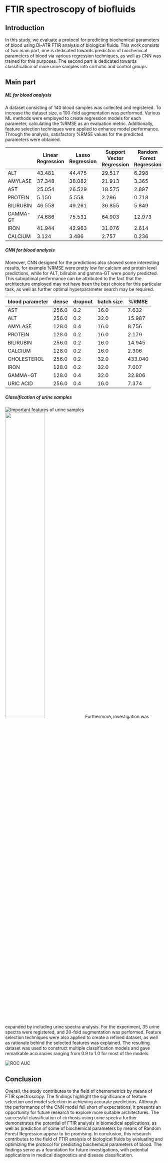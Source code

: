 # FTIR spectroscopy of biofluids

Introduction
---------
In this study, we evaluate a protocol for predicting biochemical parameters of blood using Di-ATR FTIR analysis of biological fluids. 
This work consists of two main part, one is dedicated towards prediction of biochemical parameters of blood via various regression techniques, as well as CNN was trained for this purposes. The second part is dedicated towards classification of mice urine samples into cirrhotic and control groups.

Main part
---------
##### ML for blood analysis


A dataset consisting of 140 blood samples was collected and registered. To increase the dataset size, a 100-fold augmentation was performed. Various ML methods were employed to create regression models for each parameter, calculating the %RMSE as an evaluation metric. Additionally, feature selection techniques were applied to enhance model performance. Through the analysis, satisfactory %RMSE values for the predicted parameters were obtained.  


|            | Linear Regression | Lasso Regression | Support Vector Regression | Random Forest Regression | Gradient Boosting Regression |
|------------|-------------------|-----------------|---------------------------|--------------------------|-----------------------------|
| ALT        | 43.481            | 44.475          | 29.517                    | 6.298                    | 22.735                      |
| AMYLASE    | 37.348            | 38.082          | 21.913                    | 3.365                    | 15.441                      |
| AST        | 25.054            | 26.529          | 18.575                    | 2.897                    | 14.578                      |
| PROTEIN    | 5.150             | 5.558           | 2.296                     | 0.718                    | 2.391                       |
| BILIRUBIN  | 46.558            | 49.261          | 36.855                    | 5.849                    | 23.818                      |
| GAMMA-GT   | 74.686            | 75.531          | 64.903                    | 12.973                   | 35.963                      |
| IRON       | 41.944            | 42.963          | 31.076                    | 2.614                    | 19.833                      |
| CALCIUM    | 3.124             | 3.486           | 2.757                     | 0.236                    | 1.427                       |


##### CNN for blood analysis

Moreover, CNN designed for the predictions also showed some interesting results, for example %RMSE were pretty low for calcium and protein level predictions, while for ALT, bilirubin and gamma-GT were poorly predicted. This suboptimal performance can be attributed to the fact that the architecture employed may not have been the best choice for this particular task, as well as further optimal hyperparameter search may be required.

| blood parameter | dense | dropout | batch size | %RMSE   |
|-----------------|-------|---------|------------|---------|
| AST             | 256.0 | 0.2     | 16.0       | 7.632   |
| ALT             | 256.0 | 0.2     | 32.0       | 15.987  |
| AMYLASE         | 128.0 | 0.4     | 16.0       | 8.756   |
| PROTEIN         | 128.0 | 0.2     | 16.0       | 2.179   |
| BILIRUBIN       | 256.0 | 0.2     | 16.0       | 14.945  |
| CALCIUM         | 128.0 | 0.2     | 16.0       | 2.306   |
| CHOLESTEROL     | 256.0 | 0.2     | 32.0       | 433.040 |
| IRON            | 128.0 | 0.2     | 32.0       | 7.007   |
| GAMMA-GT        | 128.0 | 0.4     | 32.0       | 32.806  |
| URIC ACID       | 256.0 | 0.4     | 16.0       | 7.374   |


##### Classification of urine samples

![Important features of urine samples](https://github.com/OlgaChechekina/FTIR_spectroscopy_of_biofluids/assets/60808830/38860a2b-70ec-475c-a7e5-ecd5eacead52)
<img src="https://github.com/OlgaChechekina/FTIR_spectroscopy_of_biofluids/assets/60808830/38860a2b-70ec-475c-a7e5-ecd5eacead52" width="50%">
Furthermore, investigation was expanded by including urine spectra analysis. For the experiment, 35 urine spectra were registered, and 20-fold augmentation was performed. Feature selection techniques were also applied to create a refined dataset, as well as rationale behind the selected features was explained. The resulting dataset was used to construct multiple classification models and gave remarkable accuracies ranging from 0.9 to 1.0 for most of the models.

![ROC AUC](https://github.com/OlgaChechekina/FTIR_spectroscopy_of_biofluids/assets/60808830/854128f7-f5d0-41d8-9889-04b23ce2c9ea)



Conclusion
---------
Overall, the study contributes to the field of chemometrics by means of FTIR spectroscopy. The findings highlight the significance of feature selection and model selection in achieving accurate predictions. Although the performance of the CNN model fell short of expectations, it presents an opportunity for future research to explore more suitable architectures. The successful classification of cirrhosis using urine spectra further demonstrates the potential of FTIR analysis in biomedical applications, as well as prediction of some of biochemical parameters by means of Random Forest Regression appear to be promising.
In conclusion, this research contributes to the field of FTIR analysis of biological fluids by evaluating and optimizing the protocol for predicting biochemical parameters of blood. The findings serve as a foundation for future investigations, with potential applications in medical diagnostics and disease classification.
